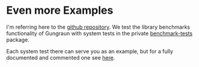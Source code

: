 # Even more Examples

I'm referring here to the [github
repository](https://github.com/gungraun/gungraun). We test the library
benchmarks functionality of Gungraun with system tests in the private
[benchmark-tests](https://github.com/gungraun/gungraun/tree/main/benchmark-tests/benches/test_lib_bench)
package.

Each system test there can serve you as an example, but for a fully documented
and commented one see
[here](https://github.com/gungraun/gungraun/blob/main/benchmark-tests/benches/test_lib_bench/groups/test_lib_bench_groups.rs).
